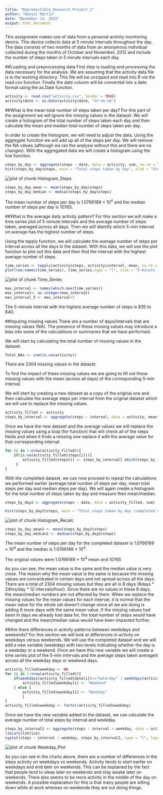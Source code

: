 ```yaml
---
title: "Reproductible_Research_Project_1"
author: "Daniel Martin"
date: "November 14, 2015"
output: html_document
---
```


This assignment makes use of data from a personal activity monitoring device. This device collects data at 5 minute intervals throughout the day. The data consists of two months of data from an anonymous individual collected during the months of October and November, 2012 and include the number of steps taken in 5 minute intervals each day.



##Loading and preprocessing data
First step is loading and processing the data necessary for the analysis. We are assuming that the activity data file is in the working directory. This file will be unzipped and read into R via the read.csv function. Finally the date column will be converted into a date format using the as.Date function.


```r
activity <- read.csv("activity.csv", header = TRUE)
activity$date <- as.Date(activity$date, "%Y-%m-%d")
```

##What is the mean total number of steps taken per day?
For this part of the assignment we will ignore the missing values in the dataset. We will create a histogram of the total number of steps taken each day and then calculate the mean and median total number of steps taken per day.

In order to create the histogram, we will need to adjust the data. Using the aggregate function we will add up all of the steps per day. We will remove the NA values (although we ran the analysis without this and there are no changes). With the aggregated data we will create a histogram using the hist function.


```r
steps_by_day <- aggregate(steps ~ date, data = activity, sum, na.rm = TRUE)
hist(steps_by_day$steps, main = "Total steps taken by day", xlab = "Steps", col = "red", breaks=25, xlim=c(0,25000))
```

![plot of chunk Histogram_Steps](figure/Histogram_Steps-1.png) 

```r
steps_by_day_mean <- mean(steps_by_day$steps)
steps_by_day_median <- median(steps_by_day$steps)
```

The mean number of steps per day is 1.0766189 &times; 10<sup>4</sup> and the median number of steps per day is 10765.

##What is the average daily activity pattern?
For this section we will make a time series plot of 5-minute intervals and the average number of steps taken, averaged across all days. Then we will identify which 5-min interval on average has the highest number of steps.

Using the tapply function, we will calculate the average number of steps per interval across all the days in the dataset. With this data, we will use the plot function to plot out this data and then find the interval with the highest average number of steps.


```r
time_series <- tapply(activity$steps, activity$interval, mean, na.rm = TRUE)
plot(row.names(time_series), time_series,type = "l", xlab = "5-minute interval", ylab = "Average steps taken across all days", main = "Average Daily Activity Pattern", col= "blue")
```

![plot of chunk Time_Series](figure/Time_Series-1.png) 

```r
max_interval <- names(which.max(time_series))
max_interval<- as.integer(max_interval)
max_interval_5 <- max_interval+5
```

The 5-minute interval with the highest average number of steps is 835 to 840. 

##Inputing missing values
There are a number of days/intervals that are missing values (NA). The presence of these missing values may introduce a bias into some of the calculations or summaries that we have performed. 

We will start by calculating the total number of missing values in the dataset.

```r
Total_NAs <- sum(is.na(activity))
```

There are 2304 missing values in the dataset.

To find the impact of these missing values we are going to fill out these missing values with the mean (across all days) of the corresponding 5-min interval.

We will start by creating a new dataset as a copy of the original one and then calculate the average steps per interval from the original dataset which we will use to replace the missing values. 


```r
activity_filled <- activity
steps_by_interval <- aggregate(steps ~ interval, data = activity, mean)
```

Once we have the new dataset and the average values we will replace the missing values using a loop (for function) that will check all of the steps fields and when it finds a  missing one replace it with the average value for that corresponding interval. 


```r
for (i in 1:nrow(activity_filled)){
    if(is.na(activity_filled$steps[i])){
        activity_filled$steps[i] <- steps_by_interval[ which(steps_by_interval$interval == activity_filled$interval[i]),]$steps
     }
}
```

With the completed dataset, we can now proceed to repeat the calculations we performed earlier (average total number of steps per day, mean total steps per day and median steps per day). We will again create a histogram for the total number of steps taken by day and measure then mean/median.


```r
steps_by_day2 <- aggregate(steps ~ date, data = activity_filled, sum)

hist(steps_by_day2$steps, main = "Total steps taken by day (completed data)", xlab = "Steps", col = "red", breaks=25, xlim=c(0,25000))
```

![plot of chunk Histogram_Recalc](figure/Histogram_Recalc-1.png) 

```r
steps_by_day_mean2 <- mean(steps_by_day2$steps)
steps_by_day_median2 <- median(steps_by_day2$steps)
```

The mean number of steps per day for the completed dataset is 1.0766189 &times; 10<sup>4</sup> and the median is 1.0766189 &times; 10<sup>4</sup>. 

The original values were 1.0766189 &times; 10<sup>4</sup> mean and 10765

As you can see, the mean value is the same and the median value is very close. The reason why the mean value is the same is because the missing values are concentrated in certain days and not spread across all the days. There are a total of 2304 missing values but they are all in 8 days (8days * 24hrs/day * 12 intervals/hour). Since there are no values in these 8 days, the mean/median numbers are not affected by them. When we replace the missing values for the mean values for each interval, it is normal that the mean value for the whole set doesn't change since all we are doing is adding 8 more days with the same mean value. If the missing values had been in days we already had data for, the total number of steps would have changed and the mean/median value would have been impacted further.

##Are there differences in activity patterns between weekdays and weekends?
For this section we will look at differences in activity on weekdays versus weekends. We will use the completed dataset and we will add a new variable (weekday) with two levels indicating whether the day is a weekday or a weekend. Once we have this new variable we will create a time series plot of the 5-min intervals and the average steps taken averaged across all the weekday days or weekend days.


```r
activity_filled$weekday <- NA
for (i in 1:nrow(activity_filled)){
    if(weekdays(activity_filled$date[i])=="Saturday" | weekdays(activity_filled$date[i])=="Sunday") {
        activity_filled$weekday[i] <- "Weekend"
    } else { 
        activity_filled$weekday[i] <- "Weekday"
        }
}
activity_filled$weekday <- factor(activity_filled$weekday)
```

Once we have the new variable added to the dataset, we can calculate the average number of total steps by interval and weekday.


```r
steps_by_interval2 <- aggregate(steps ~ interval + weekday, data = activity_filled, mean)
library(lattice)
xyplot(steps ~ interval | weekday, steps_by_interval2, type = "l", layout = c(1, 2), xlab = "Interval", ylab = "Number of steps")
```

![plot of chunk Weekday_Plot](figure/Weekday_Plot-1.png) 

As you can see in the charts above, there are a number of differences in the steps activity on weekdays vs weekends. Activity tends to start earlier on weekdays and end later on weekends. This can be explained by the fact that people tend to sleep later on weekends and stay awake later on weekends. There also seems to be more activity in the middle of the day on weekends. A possible explanation for this is that many people are sitting down while at work whereas on weekends they are out doing things. 

